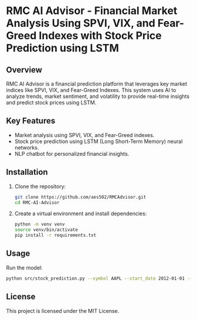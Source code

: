 # RMC AI Advisor - Financial Market Analysis Using SPVI, VIX, and Fear-Greed Indexes with Stock Price Prediction using LSTM

## Overview

RMC AI Advisor is a financial prediction platform that leverages key market indices like SPVI, VIX, and Fear-Greed Indexes. This system uses AI to analyze trends, market sentiment, and volatility to provide real-time insights and predict stock prices using LSTM.

## Key Features
- Market analysis using SPVI, VIX, and Fear-Greed indexes.
- Stock price prediction using LSTM (Long Short-Term Memory) neural networks.
- NLP chatbot for personalized financial insights.

## Installation

1. Clone the repository:
   ```bash
   git clone https://github.com/aes502/RMCAdvisor.git
   cd RMC-AI-Advisor
   ```

2. Create a virtual environment and install dependencies:
   ```bash
   python -m venv venv
   source venv/bin/activate
   pip install -r requirements.txt
   ```


## Usage

Run the model:
```bash
python src/stock_prediction.py --symbol AAPL --start_date 2012-01-01 --end_date 2021-12-31 --days_forward 30
```

## License

This project is licensed under the MIT License.
